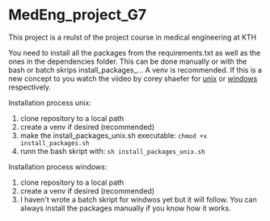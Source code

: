 # MedEng_project_G7
This project is a reulst of the project course in medical engineering at KTH

You need to install all the packages from the requirements.txt as well as the ones in the dependencies folder. This can be done manually or with the bash or batch skrips install_packages_... A venv is recommended. If this is a new concept to you watch the viideo by corey shaefer for [unix][1] or [windows][2] respectively.

Installation process unix:
1) clone repository to a local path
2) create a venv if desired (recommended)
3) make the install_packages_unix.sh executable: `chmod +x install_packages.sh`
4) runn the bash skript with: `sh install_packages_unix.sh`

Installation process windows:
1) clone repository to a local path
2) create a venv if desired (recommended)
3) I haven't wrote a batch skript for windwos yet but it will follow. You can always install the packages manually if you know how it works.

[1]:	https://youtu.be/Kg1Yvry_Ydk
[2]:	https://youtu.be/APOPm01BVrk
